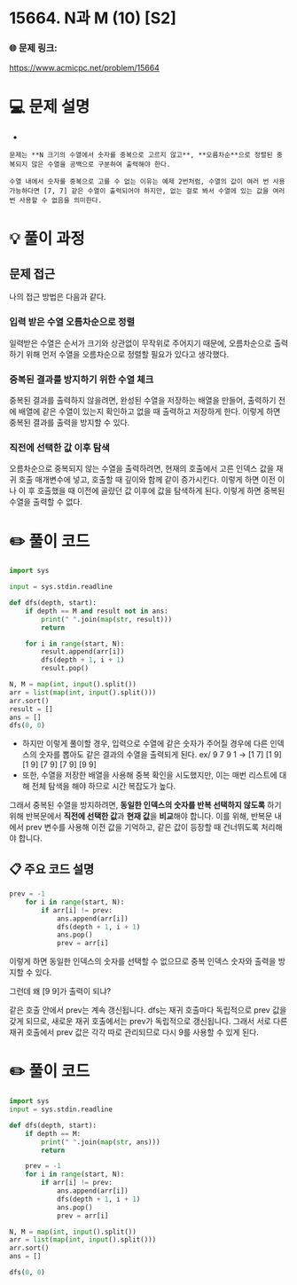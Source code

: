 # 15664. N과 M (10) [S2]

### 🌐 문제 링크:

https://www.acmicpc.net/problem/15664

# 💻 문제 설명

- 
    
    문제는 **N 크기의 수열에서 숫자를 중복으로 고르지 않고**, **오름차순**으로 정렬된 중복되지 않은 수열을 공백으로 구분하여 출력해야 한다.
    
    수열 내에서 숫자를 중복으로 고를 수 없는 이유는 예제 2번처럼, 수열의 값이 여러 번 사용 가능하다면 [7, 7] 같은 수열이 출력되어야 하지만, 없는 걸로 봐서 수열에 있는 값을 여러 번 사용할 수 없음을 의미한다. 
    

# **💡 풀이 과정**

## 문제 접근

나의 접근 방법은 다음과 같다.

### 입력 받은 수열 오름차순으로 정렬

일력받은 수열은 순서가 크기와 상관없이 무작위로 주어지기 때문에, 오름차순으로 출력하기 위해 먼저 수열을 오름차순으로 정렬할 필요가 있다고 생각했다.

### 중복된 결과를 방지하기 위한 수열 체크

중복된 결과를 출력하지 않을려면, 완성된 수열을 저장하는 배열을 만들어, 출력하기 전에 배열에 같은 수열이 있는지 확인하고 없을 때 출력하고 저장하게 한다. 이렇게 하면 중복된 결과를 출력을 방지할 수 있다.

### 직전에 선택한 값 이후 탐색

오름차순으로 중복되지 않는 수열을 출력하려면, 현재의 호출에서 고른 인덱스 값을 재귀 호출 매개변수에 넣고, 호출할 때 깊이와 함께 같이 증가시킨다. 이렇게 하면 이전 이나 이 후 호출했을 때 이전에 골랐던 값 이후에 값을 탐색하게 된다. 이렇게 하면 중복된 수열을 출력할 수 없다.

# ✏️ **풀이 코드**

```python
import sys

input = sys.stdin.readline

def dfs(depth, start):
    if depth == M and result not in ans:
        print(" ".join(map(str, result)))
        return

    for i in range(start, N):
        result.append(arr[i])
        dfs(depth + 1, i + 1)
        result.pop()

N, M = map(int, input().split())
arr = list(map(int, input().split()))
arr.sort()  
result = []
ans = []
dfs(0, 0)
```

- 하지만 이렇게 풀이할 경우, 입력으로 수열에 같은 숫자가 주어질 경우에 다른 인덱스의 숫자를 뽑아도 같은 결과의 수열을 출력되게 된다.  ex/ 9 7 9 1 → [1 7] [1 9] [1 9] [7 9] [7 9] [9 9]
- 또한, 수열을 저장한 배열을 사용해 중복 확인을 시도했지만, 이는 매번 리스트에 대해 전체 탐색을 해야 하므로 시간 복잡도가 높다.

그래서 중복된 수열을 방지하려면, **동일한 인덱스의 숫자를 반복 선택하지 않도록** 하기 위해 반복문에서 **직전에 선택한 값**과 **현재 값**을 **비교**해야 합니다.
이를 위해, 반복문 내에서 prev 변수를 사용해 이전 값을 기억하고, 같은 값이 등장할 때 건너뛰도록 처리해야 합니다.

## 📋 주요 코드 설명

```python
prev = -1 
    for i in range(start, N):
        if arr[i] != prev:  
            ans.append(arr[i])
            dfs(depth + 1, i + 1)  
            ans.pop()
            prev = arr[i]  
```

이렇게 하면 동일한 인덱스의 숫자를 선택할 수 없으므로 중복 인덱스 숫자와 출력을 방지할 수 있다.

그런데 왜 [9 9]가 출력이 되냐?

같은 호출 안에서 prev는 계속 갱신됩니다. dfs는 재귀 호출마다 독립적으로 prev 값을 갖게 되므로, 새로운 재귀 호출에서는 prev가 독립적으로 갱신됩니다. 그래서 서로 다른 재귀 호출에서 prev 값은 각각 따로 관리되므로 다시 9를 사용할 수 있게 된다.

# ✏️ **풀이 코드**

```python
import sys
input = sys.stdin.readline

def dfs(depth, start):
    if depth == M:  
        print(" ".join(map(str, ans)))
        return

    prev = -1 
    for i in range(start, N):
        if arr[i] != prev:  
            ans.append(arr[i])
            dfs(depth + 1, i + 1)  
            ans.pop()
            prev = arr[i]  

N, M = map(int, input().split())
arr = list(map(int, input().split()))
arr.sort() 
ans = []  

dfs(0, 0)
```

